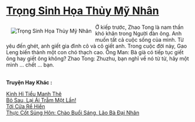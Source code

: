<a href="https://truyentiki.com/trong-sinh-hoa-thuy-my-nhan.30398/" title="Trọng Sinh Họa Thủy Mỹ Nhân"><h1>Trọng Sinh Họa Thủy Mỹ Nhân</h1></a><div style="display:table"><img align="right" style="float: left; padding: 10px;" src="https://truyentiki.com/a/img/str/src/30398.jpg" alt="Trọng Sinh Họa Thủy Mỹ Nhân">Ở kiếp trước, Zhao Tong là nam thần khó khăn trong Người đàn ông. Anh muốn tất cả cuộc sống của mình. Từ yêu đến ghét, anh giết gia đình cô và cô giết anh. Trong cuộc đời này, Gao Leng biến thành một con chó thạch cao. Ông Man: Bà già có tiếp tục giết ông hay giết ông không? Zhao Tong: Zhuzhu, bạn nghĩ về nó từ từ, hãy một mình ... chết ... bạn.</div><p><br><b>Truyện Hay Khác :</b></p><a href="https://truyentiki.com/kinh-hi-tieu-manh-the.30397/" alt="Kinh Hỉ Tiểu Manh Thê">Kinh Hỉ Tiểu Manh Thê</a><br/><a href="https://github.com/nownovels/truyenhay/tree/master/truyenhay/30381/README.md" alt="Bỏ Sau, Lại Ái Trẫm Một Lần!">Bỏ Sau, Lại Ái Trẫm Một Lần!</a><br/><a href="https://truyentiki.wordpress.com/2020/06/08/toi-cua-re-hien/" alt="Tới Cửa Rể Hiền">Tới Cửa Rể Hiền</a><br/><a href="https://github.com/nownovels/top500/tree/master/truyenhay/33581/" alt="Thực Cốt Sủng Hôn: Chào Buổi Sáng, Lão Bà Đại Nhân">Thực Cốt Sủng Hôn: Chào Buổi Sáng, Lão Bà Đại Nhân</a><br/>